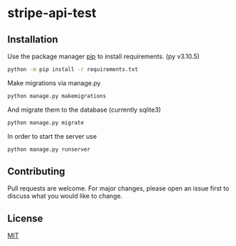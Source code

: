 # stripe-api-test

## Installation

Use the package manager [pip](https://pip.pypa.io/en/stable/) to install requirements. (py v3.10.5)

```bash
python -m pip install -r requirements.txt
```
Make migrations via manage.py
```bash
python manage.py makemigrations
```
And migrate them to the database (currently sqlite3)
```bash
python manage.py migrate
```
In order to start the server use
```bash
python manage.py runserver
```
## Contributing
Pull requests are welcome. For major changes, please open an issue first to discuss what you would like to change.


## License
[MIT](https://choosealicense.com/licenses/mit/)
